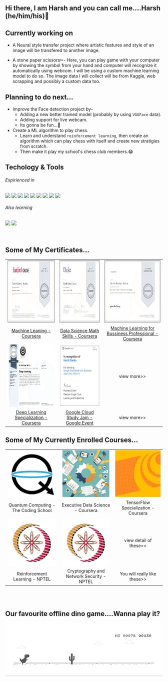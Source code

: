 ## Hi there, I am Harsh and you can call me....Harsh (he/him/his)👋


## Currently working on
* A Neural style transfer project where artistic features and style of an image will be transfered to another image.

* A stone paper scissors✂- Here, you can play game with your computer by showing the symbol from your hand and computer will recognize it automatically using webcom. I will be using a custom machine learning model to do so. The image data I will collect will be from Kaggle, web scrapping and possibly a custom data too.



## Planning to do next...
* Improve the Face detection project by-
   * Adding a new better trained model (probably by using `VGGFace` data).
   * Adding support for live webcam.
   * Its gonna be fun...🤩
* Create a ML algorithm to play chess.
  * Learn and understand `reinforcement learning`, then create an algorithm which can play chess with itself and create new stratigies from scratch.
  * Then make it play my school's chess club members.😂



## Techology & Tools

###### Expirienced in
![](https://img.shields.io/badge/OS-Windows-informational?style=flat&logo=Windows&logoColor=white&color=2bbc8a)
![](https://img.shields.io/badge/Code-Python-informational?style=flat&logo=python&logoColor=white&color=2bbc8a)
![](https://img.shields.io/badge/Code-Java-informational?style=flat&logo=java&logoColor=white&color=2bbc8a)
![](https://img.shields.io/badge/Code-Octave-informational?style=flat&logo=Octave&logoColor=white&color=2bbc8a)
![](https://img.shields.io/badge/Editor-Jupyter-informational?style=flat&logo=Jupyter&logoColor=white&color=2bbc8a)
![](https://img.shields.io/badge/Cloud-Google_Cloud_Platform-informational?style=flat&logo=Google-Cloud&logoColor=white&color=2bbc8a)
![](https://img.shields.io/badge/Tool-Android_Studio-informational?style=flat&logo=Android-Studio&logoColor=white&color=2bbc8a)
![](https://img.shields.io/badge/Tool-TensorFlow-informational?style=flat&logo=Tensorflow&logoColor=white&color=2bbc8a)
![](https://img.shields.io/badge/Music-YouTube_Music-informational?style=flat&logo=YouTube-Music&logoColor=white&color=2bbc8a)
###### Also learning
![](https://img.shields.io/badge/Cloud-Microsoft_Azure-informational?style=flat&logo=Microsoft-Azure&logoColor=white&color=2bbc8a)
![](https://img.shields.io/badge/Editor-Visual_Studio_Code-informational?style=flat&logo=Visual-Studio-Code&logoColor=white&color=2bbc8a)  
<br/><br/>
## Some of My Certificates...
|  |  |  |
| :-: | :-: | :-: |
| [<img src="certificates/Coursera Course- Machine Learning by Stanford.png" height="200px">](https://github.com/LordHarsh/LordHarsh/blob/main/certificates/README.md#machine-learning) | [<img src="certificates/Coursera Course- Data Science Math Skills Duke.png" height="200px">](https://github.com/LordHarsh/LordHarsh/blob/main/certificates/README.md#data-science-math) | [<img src="certificates/Coursera Course- Machine Learning for Bussiness Professional.png" height="200px">](https://github.com/LordHarsh/LordHarsh/blob/main/certificates/README.md#machine-learning-for-business)
| [Machine Leaning - Coursera](https://github.com/LordHarsh/LordHarsh/blob/main/certificates/README.md#machine-learning) | [Data Science Math Skills - Coursera](https://github.com/LordHarsh/LordHarsh/blob/main/certificates/README.md#data-science-math) |  [Machine Learning for Bussiness Professional - Coursera](https://github.com/LordHarsh/LordHarsh/blob/main/certificates/README.md#machine-learning-for-business)  |
|  |  |  |
|[<img src="certificates/Coursera Specialization- Deep Learning.png" height="200px">](https://github.com/LordHarsh/LordHarsh/blob/main/certificates/README.md#this-is-my-favourite-one-here-i-got-to-make-many-many-projects-including-cat-vs-dog-recognition-system-face-recognition-art-generation-and-more-there-were-also-some-case-studies-unluckily-i-cant-share-the-code-due-to-the-courseras-honour-policy) | [<img src="certificates/Event- Google Cloud Study Jam_ Business Application Platform.png" height="200px">](https://github.com/LordHarsh/LordHarsh/blob/main/certificates/README.md#events) | view more>> |
| [Deep Learning Specialization - Coursera](https://github.com/LordHarsh/LordHarsh/blob/main/certificates/README.md#this-is-my-favourite-one-here-i-got-to-make-many-many-projects-including-cat-vs-dog-recognition-system-face-recognition-art-generation-and-more-there-were-also-some-case-studies-unluckily-i-cant-share-the-code-due-to-the-courseras-honour-policy) | [Google Cloud Study Jam - Google Event](https://github.com/LordHarsh/LordHarsh/blob/main/certificates/README.md#events) |  view more>>  |


## Some of My Currently Enrolled Courses...
|  |  |  |
| :-: | :-: | :-: |
| <img src="other_courses/qubitbyqubit.jpg" height="150px"> | <img src="other_courses/Executive Data Science.jpg" height="150px"> | <img src="other_courses/Deeplearning_ai_tensorflow.jpg" height="150px"> |
| Quantum Computing - The Coding School | Executive Data Science - Coursera |  TensorFlow Specialization - Coursera  |
|  |  |  |
|<img src="other_courses/NPTEL_logo_128.png" height="150px"> | <img src="other_courses/NPTEL_logo_128.png" height="150px"> | view detail of these>> |
| Reinforcement Learning - NPTEL | Cryptography and Network Security - NPTEL |  You will really like these>>  |


<br/><br/>
## Our favourite offline dino game....Wanna play it?

![image](dino.gif  "To play it turn off your internet")
<!--
**LordHarsh/LordHarsh** is a ✨ _special_ ✨ repository because its `README.md` (this file) appears on your GitHub profile.

Here are some ideas to get you started:

- 🔭 I’m currently working on ...
- 🌱 I’m currently learning ...
- 👯 I’m looking to collaborate on ...
- 🤔 I’m looking for help with ...
- 💬 Ask me about ...
- 📫 How to reach me: ...
- 😄 Pronouns: ...
- ⚡ Fun fact: ...
-->
